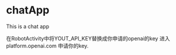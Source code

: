 # chatApp
This is a chat app

在RobotActivity中将YOUT_API_KEY替换成你申请的openai的key
进入 platform.openai.com 申请你的key.
